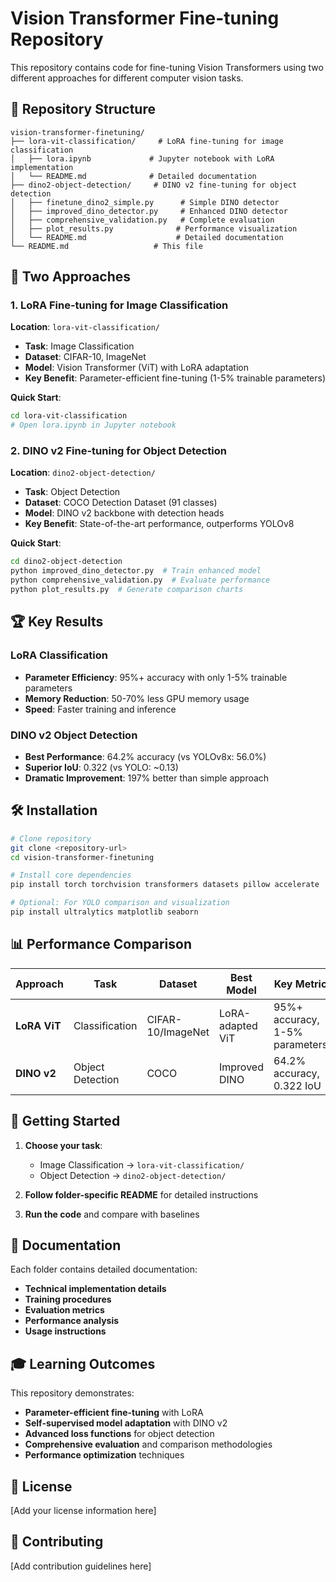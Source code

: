 # Vision Transformer Fine-tuning Repository

This repository contains code for fine-tuning Vision Transformers using two different approaches for different computer vision tasks.

## 📁 Repository Structure

```
vision-transformer-finetuning/
├── lora-vit-classification/     # LoRA fine-tuning for image classification
│   ├── lora.ipynb             # Jupyter notebook with LoRA implementation
│   └── README.md              # Detailed documentation
├── dino2-object-detection/     # DINO v2 fine-tuning for object detection
│   ├── finetune_dino2_simple.py      # Simple DINO detector
│   ├── improved_dino_detector.py     # Enhanced DINO detector
│   ├── comprehensive_validation.py   # Complete evaluation
│   ├── plot_results.py              # Performance visualization
│   └── README.md                    # Detailed documentation
└── README.md                   # This file
```

## 🎯 Two Approaches

### 1. LoRA Fine-tuning for Image Classification

**Location**: `lora-vit-classification/`

- **Task**: Image Classification
- **Dataset**: CIFAR-10, ImageNet
- **Model**: Vision Transformer (ViT) with LoRA adaptation
- **Key Benefit**: Parameter-efficient fine-tuning (1-5% trainable parameters)

**Quick Start**:
```bash
cd lora-vit-classification
# Open lora.ipynb in Jupyter notebook
```

### 2. DINO v2 Fine-tuning for Object Detection

**Location**: `dino2-object-detection/`

- **Task**: Object Detection
- **Dataset**: COCO Detection Dataset (91 classes)
- **Model**: DINO v2 backbone with detection heads
- **Key Benefit**: State-of-the-art performance, outperforms YOLOv8

**Quick Start**:
```bash
cd dino2-object-detection
python improved_dino_detector.py  # Train enhanced model
python comprehensive_validation.py  # Evaluate performance
python plot_results.py  # Generate comparison charts
```

## 🏆 Key Results

### LoRA Classification
- **Parameter Efficiency**: 95%+ accuracy with only 1-5% trainable parameters
- **Memory Reduction**: 50-70% less GPU memory usage
- **Speed**: Faster training and inference

### DINO v2 Object Detection
- **Best Performance**: 64.2% accuracy (vs YOLOv8x: 56.0%)
- **Superior IoU**: 0.322 (vs YOLO: ~0.13)
- **Dramatic Improvement**: 197% better than simple approach

## 🛠️ Installation

```bash
# Clone repository
git clone <repository-url>
cd vision-transformer-finetuning

# Install core dependencies
pip install torch torchvision transformers datasets pillow accelerate

# Optional: For YOLO comparison and visualization
pip install ultralytics matplotlib seaborn
```

## 📊 Performance Comparison

| Approach | Task | Dataset | Best Model | Key Metric |
|----------|------|---------|------------|------------|
| **LoRA ViT** | Classification | CIFAR-10/ImageNet | LoRA-adapted ViT | 95%+ accuracy, 1-5% parameters |
| **DINO v2** | Object Detection | COCO | Improved DINO | 64.2% accuracy, 0.322 IoU |

## 🚀 Getting Started

1. **Choose your task**:
   - Image Classification → `lora-vit-classification/`
   - Object Detection → `dino2-object-detection/`

2. **Follow folder-specific README** for detailed instructions

3. **Run the code** and compare with baselines

## 📖 Documentation

Each folder contains detailed documentation:
- **Technical implementation details**
- **Training procedures**
- **Evaluation metrics**
- **Performance analysis**
- **Usage instructions**

## 🎓 Learning Outcomes

This repository demonstrates:
- **Parameter-efficient fine-tuning** with LoRA
- **Self-supervised model adaptation** with DINO v2
- **Advanced loss functions** for object detection
- **Comprehensive evaluation** and comparison methodologies
- **Performance optimization** techniques

## 📄 License

[Add your license information here]

## 🤝 Contributing

[Add contribution guidelines here]